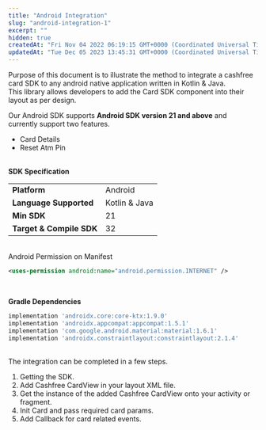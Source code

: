 ```yaml
---
title: "Android Integration"
slug: "android-integration-1"
excerpt: ""
hidden: true
createdAt: "Fri Nov 04 2022 06:19:15 GMT+0000 (Coordinated Universal Time)"
updatedAt: "Tue Dec 05 2023 13:45:31 GMT+0000 (Coordinated Universal Time)"
---
```

Purpose of this document is to illustrate the method to integrate a cashfree card SDK to any android native application written in Kotlin & Java.  
This library allows developers to add the Card SDK component into their layout as per design. 

Our Android SDK supports **Android SDK version 21 and above** and currently support two features.

- Card Details
- Reset Atm Pin  
  <br/>

**SDK Specification**

|                           |               |
| :------------------------ | :------------ |
| **Platform**              | Android       |
| **Language Supported**    | Kotlin & Java |
| **Min SDK**               | 21            |
| **Target & Compile SDK**  | 32            |

<br/>
Android Permission on Manifest

```xml
<uses-permission android:name="android.permission.INTERNET" />
```

<br/>

**Gradle Dependencies** 

```groovy
implementation 'androidx.core:core-ktx:1.9.0'
implementation 'androidx.appcompat:appcompat:1.5.1'
implementation 'com.google.android.material:material:1.6.1'
implementation 'androidx.constraintlayout:constraintlayout:2.1.4'
```

<br/>
The integration can be completed in a few steps.

1. Getting the SDK.
2. Add Cashfree CardView in your layout XML file.
3. Get the instance of the added Cashfree CardView  onto your activity or fragment. 
4. Init Card and pass required card params.
5. Add Callback for card related events.

